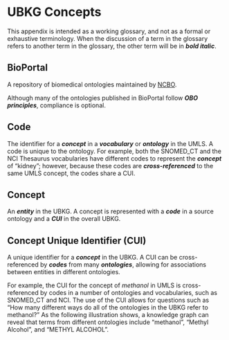# UBKG Concepts
This appendix is intended as a working glossary, and not as a formal or exhaustive terminology.
When the discussion of a term in the glossary refers to another term in the glossary, the other term will be in **_bold italic_**.

## BioPortal
A repository of biomedical ontologies maintained by [NCBO](https://bioportal.bioontology.org/). 

Although many of the ontologies published in BioPortal follow **_OBO principles_**, compliance is optional.

## Code
The identifier for a **_concept_** in a **_vocabulary_** or **_ontology_** in the UMLS. A code is unique to the ontology. For example, both the SNOMED_CT and the NCI Thesaurus vocabularies have different codes to represent the **_concept_** of “kidney”; however, because these codes are **_cross-referenced_** to the same UMLS concept, the codes share a CUI.
## Concept
An **_entity_** in the UBKG. A concept is represented with a **_code_** in a source ontology and a **_CUI_** in the overall UBKG.

## Concept Unique Identifier (CUI)
A unique identifier for a **_concept_** in the UBKG. A CUI can be cross-referenced by **_codes_** from many **_ontologies_**, allowing for associations between entities in different ontologies. 

For example, the CUI for the concept of _methanol_ in UMLS is cross-referenced by codes in a number of ontologies and vocabularies, such as SNOMED_CT and NCI. The use of the CUI allows for questions such as “How many different ways do all of the ontologies in the UBKG refer to methanol?” As the following illustration shows, a knowledge graph can reveal that terms from different ontologies include “methanol”, “Methyl Alcohol”, and “METHYL ALCOHOL”.
